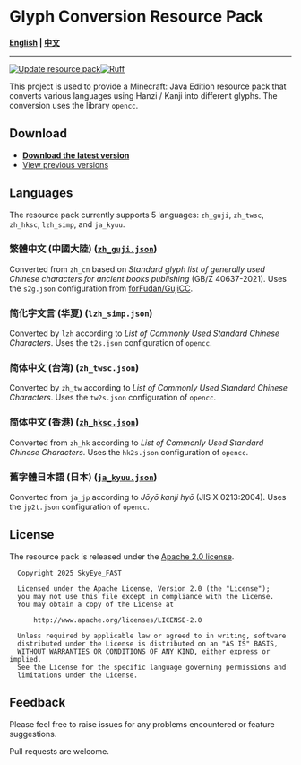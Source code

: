 # Glyph Conversion Resource Pack

**[English](README.md) | [中文](README_zh.md)**

----

[![Update resource pack](https://github.com/SkyEye-FAST/glyph_conversion_pack/actions/workflows/update.yml/badge.svg)](https://github.com/SkyEye-FAST/glyph_conversion_pack/actions/workflows/update.yml)[![Ruff](https://github.com/SkyEye-FAST/glyph_conversion_pack/actions/workflows/ruff.yml/badge.svg)](https://github.com/SkyEye-FAST/glyph_conversion_pack/actions/workflows/ruff.yml)

This project is used to provide a Minecraft: Java Edition resource pack that converts various languages using Hanzi / Kanji into different glyphs. The conversion uses the library `opencc`.

## Download

- [**Download the latest version**](https://github.com/SkyEye-FAST/glyph_conversion_pack/releases/latest/)
- [View previous versions](https://github.com/SkyEye-FAST/glyph_conversion_pack/releases/)

## Languages

The resource pack currently supports 5 languages: `zh_guji`, `zh_twsc`, `zh_hksc`, `lzh_simp`, and `ja_kyuu`.

### 繁體中文 (中國大陸) ([`zh_guji.json`](output/zh_guji.json))

Converted from `zh_cn` based on *Standard glyph list of generally used Chinese characters for ancient books publishing* (GB/Z 40637-2021). Uses the `s2g.json` configuration from [forFudan/GujiCC](https://github.com/forFudan/GujiCC).

### 简化字文言 (华夏) (`lzh_simp.json`)

Converted by `lzh` according to *List of Commonly Used Standard Chinese Characters*. Uses the `t2s.json` configuration of `opencc`.

### 简体中文 (台湾) (`zh_twsc.json`)

Converted by `zh_tw` according to *List of Commonly Used Standard Chinese Characters*. Uses the `tw2s.json` configuration of `opencc`.

### 简体中文 (香港) ([`zh_hksc.json`](output/zh_hksc.json))

Converted from `zh_hk` according to *List of Commonly Used Standard Chinese Characters*. Uses the `hk2s.json` configuration of `opencc`.

### 舊字體日本語 (日本) ([`ja_kyuu.json`](output/ja_kyuu.json))

Converted from `ja_jp` according to *Jōyō kanji hyō* (JIS X 0213:2004). Uses the `jp2t.json` configuration of `opencc`.

## License

The resource pack is released under the [Apache 2.0 license](LICENSE).

``` text
  Copyright 2025 SkyEye_FAST

  Licensed under the Apache License, Version 2.0 (the "License");
  you may not use this file except in compliance with the License.
  You may obtain a copy of the License at

      http://www.apache.org/licenses/LICENSE-2.0

  Unless required by applicable law or agreed to in writing, software
  distributed under the License is distributed on an "AS IS" BASIS,
  WITHOUT WARRANTIES OR CONDITIONS OF ANY KIND, either express or implied.
  See the License for the specific language governing permissions and
  limitations under the License.
```

## Feedback

Please feel free to raise issues for any problems encountered or feature suggestions.

Pull requests are welcome.
